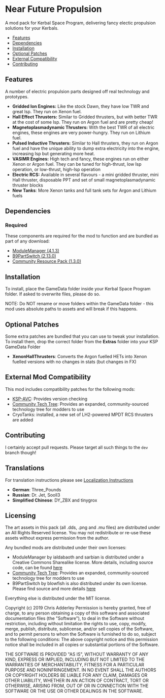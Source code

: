 # Near Future Propulsion

A mod pack for Kerbal Space Program, delivering fancy electic propulsion solutions for your Kerbals.

* [Features](#features)
* [Dependencies](#dependencies)
* [Installation](#installation)
* [Optional Patches](#optional-patches)
* [External Compatibility](#features)
* [Contributing](#contributing)

## Features

A number of electric propulsion parts designed off real technology and prototypes.

* **Gridded Ion Engines:** Like the stock Dawn, they have low TWR and great Isp. They run on Xenon fuel.
* **Hall Effect Thrusters:** Similar to Gridded thrusters, but with better TWR at the cost of some Isp. They run on Argon fuel and are pretty cheap!
* **Magnetoplasmadynamic Thrusters:** With the best TWR of all electric engines, these engines are very power-hungry. They run on Lithium fuel.
* **Pulsed Inductive Thrusters:** Similar to Hall thrusters, they run on Argon fuel and have the unique ability to dump extra electricity into the engine, increasing Isp but generating more heat.
* **VASIMR Engines:** High tech and fancy, these engines run on either Xenon or Argon fuel. They can be tuned for high-thrust, low Isp operation, or low-thrust, high-Isp operation
* **Electric RCS:** Available in several flavours - a mini gridded thruster, mini Hall thruster, disposable PPT and set of small magnetoplasmadynamic thruster blocks
* **New Tanks**: More Xenon tanks and full tank sets for Argon and Lithium fuels

## Dependencies

### Required
These components are required for the mod to function and are bundled as part of any download:
* [ModuleManager (4.1.3)](https://github.com/sarbian/ModuleManager)
* [B9PartSwitch (2.13.0)](https://github.com/blowfishpro/B9PartSwitch)
* [Community Resource Pack (1.3.0)](https://github.com/BobPalmer/CommunityResourcePack)

## Installation

To install, place the GameData folder inside your Kerbal Space Program folder. If asked to overwrite files, please do so.

NOTE: Do NOT rename or move folders within the GameData folder - this mod uses absolute paths to assets and will break if this happens.

## Optional Patches

Some extra patches are bundled that you can use to tweak your installation. To install them, drop the correct folder from the **Extras** folder into your KSP GameData Folder

* **XenonHallThrusters**: Converts the Argon fuelled HETs into Xenon fuelled versions with no changes in stats (but changes in FX)

## External Mod Compatibility

This mod includes compatibility patches for the following mods:
* [KSP-AVC](https://github.com/CYBUTEK/KSPAddonVersionChecker): Provides version checking
* [Community Tech Tree](https://github.com/ChrisAdderley/CommunityTechTree): Provides an expanded, community-sourced technology tree for modders to use
* CryoTanks: installed, a new set of LH2-powered MPDT RCS thrusters are added

## Contributing

I certainly accept pull requests. Please target all such things to the `dev` branch though!

## Translations

For translation instructions please see [Localization Instructions](https://github.com/ChrisAdderley/NearFuturePropulsion/blob/master/GameData/NearFuturePropulsion/Localization/Localization.md)

* **German**: Three_Pounds
* **Russian**: Dr. Jet, Sooll3
* **Simplified Chinese**: DY_ZBX and tinygrox

## Licensing

The art assets in this pack (all .dds, .png and .mu files) are distributed under an All Rights Reserved license. You may not redistribute or re-use these assets without express permission from the author.

Any bundled mods are distributed under their own licenses:
* ModuleManager by ialdabaoth and sarbian is distributed under a Creative Commons Sharealike license. More details, including source code, can be found [here](http://forum.kerbalspaceprogram.com/threads/31342-0-20-ModuleManager-1-3-for-all-your-stock-modding-needs?p=528607&viewfull=1#post528607)
* [Community Tech Tree](https://github.com/ChrisAdderley/CommunityTechTree): Provides an expanded, community-sourced technology tree for modders to use
* B9PartSwitch by blowfish is also distributed under its own license. Please find source and more details [here](https://github.com/blowfishpro/B9PartSwitch)

Everything else is distributed under the MIT license.

Copyright (c) 2019 Chris Adderley
Permission is hereby granted, free of charge, to any person obtaining a copy of this software and associated documentation files (the "Software"), to deal in the Software without restriction, including without limitation the rights to use, copy, modify, merge, publish, distribute, sublicense, and/or sell copies of the Software, and to permit persons to whom the Software is furnished to do so, subject to the following conditions: The above copyright notice and this permission notice shall be included in all copies or substantial portions of the Software.

THE SOFTWARE IS PROVIDED "AS IS", WITHOUT WARRANTY OF ANY KIND, EXPRESS OR IMPLIED, INCLUDING BUT NOT LIMITED TO THE WARRANTIES OF MERCHANTABILITY, FITNESS FOR A PARTICULAR PURPOSE AND NONINFRINGEMENT. IN NO EVENT SHALL THE AUTHORS OR COPYRIGHT HOLDERS BE LIABLE FOR ANY CLAIM, DAMAGES OR OTHER LIABILITY, WHETHER IN AN ACTION OF CONTRACT, TORT OR OTHERWISE, ARISING FROM, OUT OF OR IN CONNECTION WITH THE SOFTWARE OR THE USE OR OTHER DEALINGS IN THE SOFTWARE.
